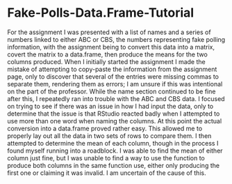# Fake-Polls-Data.Frame-Tutorial
For the assignment I was presented with a list of names and a series of numbers linked to either ABC or CBS, the numbers representing fake polling information, with the assignment being to convert this data into a matrix, covert the matrix to a data.frame, then produce the means for the two columns produced. When I initially started the assignment I made the mistake of attempting to copy-paste the information from the assignment page, only to discover that several of the entries were missing commas to separate them, rendering them as errors; I am unsure if this was intentional on the part of the professor. While the name section continued to be fine after this, I repeatedly ran into trouble with the ABC and CBS data. I focused on trying to see if there was an issue in how I had input the data, only to determine that the issue is that RStudio reacted badly when I attempted to use more than one word when naming the columns. At this point the actual conversion into a data.frame proved rather easy. This allowed me to properly lay out all the data in two sets of rows to compare them. I then attempted to determine the mean of each column, though in the process I found myself running into a roadblock. I was able to find the mean of either column just fine, but I was unable to find a way to use the function to produce both columns in the same function use, either only producing the first one or claiming it was invalid. I am uncertain of the cause of this. 
